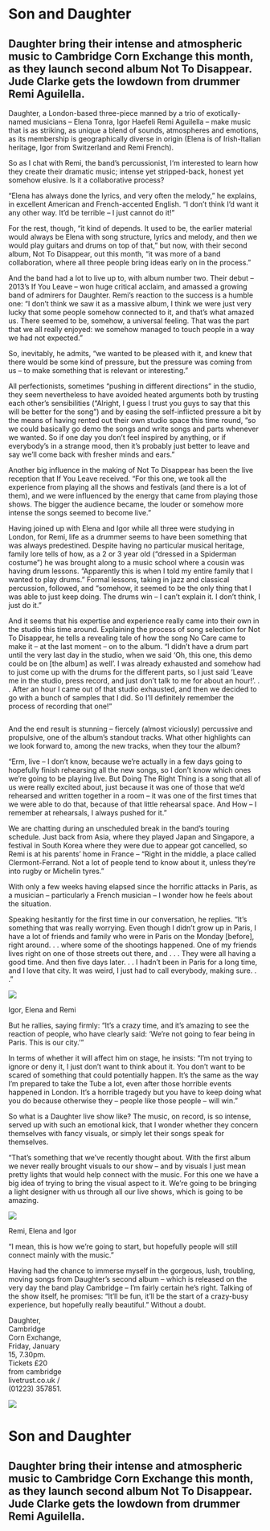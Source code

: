 # Son and Daughter
## Daughter bring their intense and atmospheric music to Cambridge Corn Exchange this month, as they launch second album Not To Disappear. Jude Clarke gets the lowdown from drummer Remi Aguilella.

Daughter, a London-based three-piece manned by a trio of exotically-named musicians – Elena Tonra, Igor Haefeli Remi Aguilella – make music that is as striking, as unique a blend of sounds, atmospheres and emotions, as its membership is geographically diverse in origin (Elena is of Irish-Italian heritage, Igor from Switzerland and Remi French).

So as I chat with Remi, the band’s percussionist, I‘m interested to learn how they create their dramatic music; intense yet stripped-back, honest yet somehow elusive. Is it a collaborative process?

“Elena has always done the lyrics, and very often the melody,” he explains, in excellent American and French-accented English. “I don’t think I’d want it any other way. It’d be terrible – I just cannot do it!”

For the rest, though, “it kind of depends. It used to be, the earlier material would always be Elena with song structure, lyrics and melody, and then we would play guitars and drums on top of that,” but now, with their second album, Not To Disappear, out this month, “it was more of a band collaboration, where all three people bring ideas early on in the process.”
 
And the band had a lot to live up to, with album number two. Their debut – 2013’s If You Leave – won huge critical acclaim, and amassed a growing band of admirers for Daughter. Remi’s reaction to the success is a humble one: “I don’t think we saw it as a massive album, I think we were just very lucky that some people somehow connected to it, and that’s what amazed us. There seemed to be, somehow, a universal feeling. That was the part that we all really enjoyed: we somehow managed to touch people in a way we had not expected.”

So, inevitably, he admits, “we wanted to be pleased with it, and knew that there would be some kind of pressure, but the pressure was coming from us – to make something that is relevant or interesting.”

All perfectionists, sometimes “pushing in different directions” in the studio, they seem nevertheless to have avoided heated arguments both by trusting each other’s sensibilities (“Alright, I guess I trust you guys to say that this will be better for the song”) and by easing the self-inflicted pressure a bit by the means of having rented out their own studio space this time round, “so we could basically go demo the songs and write songs and parts whenever we wanted. So if one day you don’t feel inspired by anything, or if everybody’s in a strange mood, then it’s probably just better to leave and say we’ll come back with fresher minds and ears.”

Another big influence in the making of Not To Disappear has been the live reception that If You Leave received. “For this one, we took all the experience from playing all the shows and festivals (and there is a lot of them), and we were influenced by the energy that came from playing those shows. The bigger the audience became, the louder or somehow more intense the songs seemed to become live.”

Having joined up with Elena and Igor while all three were studying in London, for Remi, life as a drummer seems to have been something that was always predestined. Despite having no particular musical heritage, family lore tells of how, as a 2 or 3 year old (“dressed in a Spiderman costume”) he was brought along to a music school where a cousin was having drum lessons. “Apparently this is when I told my entire family that I wanted to play drums.” Formal lessons, taking in jazz and classical percussion, followed, and “somehow, it seemed to be the only thing that I was able to just keep doing. The drums win – I can’t explain it. I don’t think, I just do it.”

And it seems that his expertise and experience really came into their own in the studio this time around. Explaining the process of song selection for Not To Disappear, he tells a revealing tale of how the song No Care came to make it – at the last moment – on to the album. “I didn’t have a drum part until the very last day in the studio, when we said ‘Oh, this one, this demo could be on [the album] as well’. I was already exhausted and somehow had to just come up with the drums for the different parts, so I just said ‘Leave me in the studio, press record, and just don’t talk to me for about an hour!’. . . After an hour I came out of that studio exhausted, and then we decided to go with a bunch of samples that I did. So I’ll definitely remember the process of recording that one!”

``` The bigger the audience became, the more intense the songs seemed to become live
```

And the end result is stunning – fiercely (almost viciously) percussive and propulsive, one of the album’s standout tracks. What other highlights can we look forward to, among the new tracks, when they tour the album?

“Erm, live – I don’t know, because we’re actually in a few days going to hopefully finish rehearsing all the new songs, so I don’t know which ones we’re going to be playing live. But Doing The Right Thing is a song that all of us were really excited about, just because it was one of those that we’d rehearsed and written together in a room – it was one of the first times that we were able to do that, because of that little rehearsal space. And How – I remember at rehearsals, I always pushed for it.”

We are chatting during an unscheduled break in the band’s touring schedule. Just back from Asia, where they played Japan and Singapore, a festival in South Korea where they were due to appear got cancelled, so Remi is at his parents’ home in France – “Right in the middle, a place called Clermont-Ferrand. Not a lot of people tend to know about it, unless they’re into rugby or Michelin tyres.”

With only a few weeks having elapsed since the horrific attacks in Paris, as a musician – particularly a French musician – I wonder how he feels about the situation.

Speaking hesitantly for the first time in our conversation, he replies. “It’s something that was really worrying. Even though I didn’t grow up in Paris, I have a lot of friends and family who were in Paris on the Monday [before], right around. . . where some of the shootings happened. One of my friends lives right on one of those streets out there, and . . . They were all having a good time. And then five days later. . . I hadn’t been in Paris for a long time, and I love that city. It was weird, I just had to call everybody, making sure. . .”


<img src="/Images/Eliot Lee Hazel/daughter_5214_eliot_lee_hazel_small.jpg">

Igor, Elena and Remi

But he rallies, saying firmly: “It’s a crazy time, and it’s amazing to see the reaction of people, who have clearly said: ‘We’re not going to fear being in Paris. This is our city.’”

In terms of whether it will affect him on stage, he insists: “I’m not trying to ignore or deny it, I just don’t want to think about it. You don’t want to be scared of something that could potentially happen. It’s the same as the way I’m prepared to take the Tube a lot, even after those horrible events happened in London. It’s a horrible tragedy but you have to keep doing what you do because otherwise they – people like those people – will win.”

So what is a Daughter live show like? The music, on record, is so intense, served up with such an emotional kick, that I wonder whether they concern themselves with fancy visuals, or simply let their songs speak for themselves.


“That’s something that we’ve recently thought about. With the first album we never really brought visuals to our show – and by visuals I just mean pretty lights that would help connect with the music. For this one we have a big idea of trying to bring the visual aspect to it. We’re going to be bringing a light designer with us through all our live shows, which is going to be amazing.

<img src="/Images/Francesca Jane Allen/Daughter-1-CreditFrancescaAllen.jpg">

Remi, Elena and Igor

“I mean, this is how we’re going to start, but hopefully people will still connect mainly with the music.”

Having had the chance to immerse myself in the gorgeous, lush, troubling, moving songs from Daughter’s second album – which is released on the very day the band play Cambridge – I’m fairly certain he’s right. Talking of the show itself, he promises: “It’ll be fun, it’ll be the start of a crazy-busy experience, but hopefully really beautiful.” Without a doubt.

Daughter, \
Cambridge \
Corn Exchange, \
Friday, January \
15, 7.30pm. \
Tickets £20 \
from cambridge \
livetrust.co.uk / \
(01223) 357851. 

<img src="/Text/Resources/nottodisappear_1500x1500.jpg">


# Son and Daughter
## Daughter bring their intense and atmospheric music to Cambridge Corn Exchange this month, as they launch second album Not To Disappear. Jude Clarke gets the lowdown from drummer Remi Aguilella.


